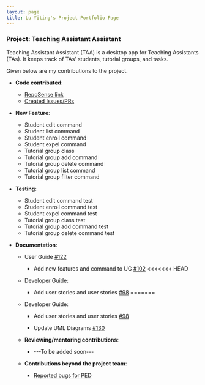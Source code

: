 ```yaml
---
layout: page
title: Lu Yiting's Project Portfolio Page
---
```


### Project: Teaching Assistant Assistant

Teaching Assistant Assistant (TAA) is a desktop app for Teaching Assistants (TAs). It keeps track of TAs’ students, tutorial groups, and tasks.

Given below are my contributions to the project.

- **Code contributed**:

  * [RepoSense link](https://nus-cs2103-ay2223s1.github.io/tp-dashboard/?search=luyiting&breakdown=true&sort=groupTitle&sortWithin=title&since=2022-09-16&timeframe=commit&mergegroup=&groupSelect=groupByRepos&checkedFileTypes=docs~functional-code~test-code~other)
  * [Created Issues/PRs](https://github.com/AY2223S1-CS2103T-T13-1/tp/issues?q=author%3Aluyiting0913)


- **New Feature**:
  - Student edit command
  - Student list command
  - Student enroll command
  - Student expel command
  - Tutorial group class
  - Tutorial group add command
  - Tutorial group delete command
  - Tutorial group list command
  - Tutorial group filter command

- **Testing**:
  - Student edit command test
  - Student enroll command test
  - Student expel command test
  - Tutorial group class test
  - Tutorial group add command test
  - Tutorial group delete command test


- **Documentation**:

  - User Guide [#122](https://github.com/AY2223S1-CS2103T-T13-1/tp/pull/122)
    - Add new features and command to UG [#102](https://github.com/AY2223S1-CS2103T-T13-1/tp/pull/102)
<<<<<<< HEAD
    
  - Developer Guide:
    - Add user stories and user stories [#98](https://github.com/AY2223S1-CS2103T-T13-1/tp/pull/98) 
=======

  - Developer Guide:
    - Add user stories and user stories [#98](https://github.com/AY2223S1-CS2103T-T13-1/tp/pull/98)

    - Update UML Diagrams [#130](https://github.com/AY2223S1-CS2103T-T13-1/tp/pull/130)

  - **Reviewing/mentoring contributions**:
    - ---To be added soon---

  - **Contributions beyond the project team**:
    * [Reported bugs for PED](https://github.com/LuYiting0913/ped/issues)


